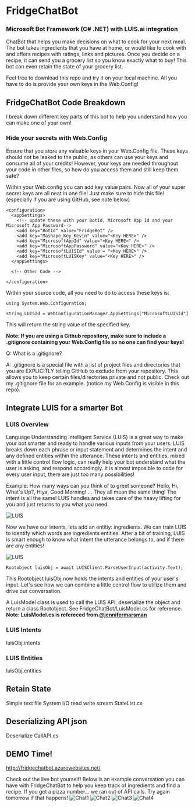 #  FridgeChatBot

### Microsoft Bot Framework (C# .NET) with LUIS.ai integration

ChatBot that helps you make decisions on what to cook for your next meal. The bot takes ingredients that you have at home, or would like to cook with and offers recipes with ratings, links and pictures. Once you decide on a recipe, it can send you a grocery list so you know exactly what to buy! This bot can even retain the state of your grocery list.

Feel free to download this repo and try it on your local machine. All you have to do is provide your own keys in the Web.Config!

## FridgeChatBot Code Breakdown
I break down different key parts of this bot to help you understand how you can make one of your own!

### Hide your secrets with Web.Config
Ensure that you store any valuable keys in your Web.Config file. These keys should not be leaked to the public, as others can use your keys and consume all of your credits! However, your keys are needed throughout your code in other files, so how do you access them and still keep them safe?

Within your Web.config you can add key value pairs. Now all of your super secret keys are all neat in one file! Just make sure to hide this file! (especially if you are using GitHub, see note below)
```
<configuration>
  <appSettings>
    <!-- update these with your BotId, Microsoft App Id and your Microsoft App Password-->
    <add key="BotId" value="FridgeBot" />
    <add key="Mashape_Key_Kevin" value="<Key HERE>" />
    <add key="MicrosoftAppId" value="<Key HERE>" />
    <add key="MicrosoftAppPassword" value="<Key HERE>" />
    <add key="MicrosoftLUISId" value = "<Key HERE>" />
    <add key="MicrosoftLUISKey" value="<Key HERE>" />
  </appSettings>
  
  <!-- Other Code -->
  
</configuration>
```

Within your source code, all you need to do to access these keys is:
```
using System.Web.Configuration;

string LUISId = WebConfigurationManager.AppSettings["MicrosoftLUISId"]
```
This will return the string value of the specified key. 

**Note: If you are using a Github repository, make sure to include a .gitignore containing your Web.Config file so no one can find your keys!**

Q: What is a .gitignore?

A: .gitignore is a special file with a list of project files and directories that you are EXPLICITLY telling GitHub to exclude from your repository. This allows you to keep certain files/directories private and not public. Check out my .gitignore file for an example. (notice my Web.Config is visible in this repo).

## Integrate LUIS for a smarter Bot
### LUIS Overview
Language Understanding Intelligent Service (LUIS) is a great way to make your bot smarter and ready to handle various inputs from your users. LUIS breaks down each phrase or input statement and determines the intent and any defined entities within the utterance. These intents and entities, mixed with a little control flow logic, can really help your bot understand what the user is asking, and respond accordingly. It is almost imposible to code for every user input, there are just too many possibilities!

Example: How many ways can you think of to greet someone? Hello, Hi, What's Up?, Hiya, Good Morning! ... They all mean the same thing! The intent is all the same! LUIS handles and takes care of the heavy lifting for you and just returns to you what you need.

![LUIS](Images/luis1.png)

Now we have our intents, lets add an entitiy: ingredients. We can train LUIS to identify which words are ingredients entities. After a bit of training, LUIS is smart enough to know what intent the utterance belongs to, and if there are any entities!

![LUIS](Images/luis2.png)

```
Rootobject luisObj = await LUISClient.ParseUserInput(activity.Text);
```
This Rootobject luisObj now holds the intents and entities of your user's input. Let's see how we can combine a little control flow to utilize them and drive our conversation.

A LuisModel class is used to call the LUIS API, deserialize the object and return a class Rootobject.
See FridgeChatBot/LuisModel.cs for reference.
**Note: LuisModel.cs is refereced from [@jennifermarsman](https://github.com/jennifermarsman/MicrosoftCareerBot)**

### LUIS Intents
luisObj.intents
### LUIS Entities
luisObj.entities

## Retain State
Simple text file System I/O read write stream
StateList.cs

## Deserializing API json
Deserialize
CallAPI.cs

## DEMO Time!
http://fridgechatbot.azurewebsites.net/

Check out the live bot yourself! Below is an example conversation you can have with FridgeChatBot to help you keep track of ingredients and find a recipe. If you get a pizza number... we ran out of API calls. Try again tomorrow if that happens!
![Chat1](Images/Chat1.png)
![Chat2](Images/Chat2.png)
![Chat3](Images/Chat3.png)
![Chat4](Images/Chat4.png)

